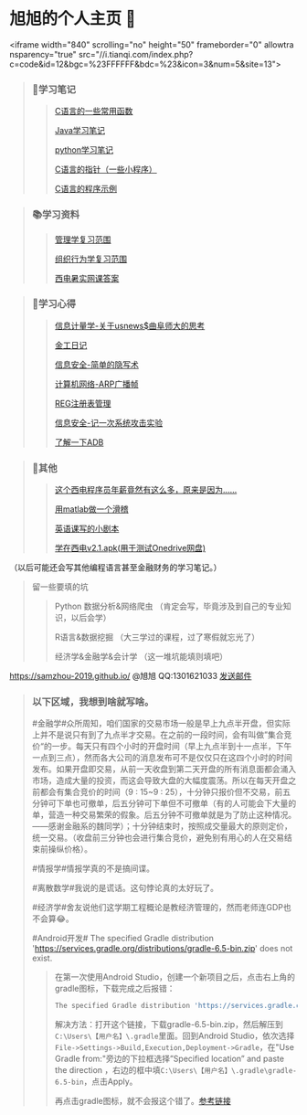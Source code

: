 # 旭旭的个人主页 🏡

<iframe width="840" scrolling="no" height="50" frameborder="0" allowtransparency="true" src="//i.tianqi.com/index.php?c=code&id=12&bgc=%23FFFFFF&bdc=%23&icon=3&num=5&site=13"></iframe>

> ### 📝学习笔记
>
> > [C语言的一些常用函数](website_C/C_functions.md)
> >
> > [Java学习笔记](website_java/java.md)
> >
> > [python学习笔记](website_python/python.md)
> >
> > [C语言的指针（一些小程序）](website_C/C_pointer.md)
> >
> > [C语言的程序示例](website_C/C_program.md)

> ### 📚学习资料
>
> > [管理学复习范围](webpage_management/management.htm)
> >
> > [组织行为学复习范围](webpage_management/Organizational_Behavior.htm)
> >
> > [西电暑实网课答案](webpage_shushi_2019/shushi_2019.html)

> ### 📌学习心得
>
> > [信息计量学-关于usnews\$曲阜师大的思考](website_informetrics/usnews.md)
> >
> > [金工日记](website_metalwork/metalwork.html)
> >
> > [信息安全-简单的隐写术](website_security/steganography.md)
> >
> > [计算机网络-ARP广播帧](website_security/ARP.md)
> >
> > [REG注册表管理](website_security/REG.md)
> >
> > [信息安全-记一次系统攻击实验](website_security/attackXP.md)
> >
> > [了解一下ADB](website_java/What'sADB.md)

> ### 📁其他
>
> > [这个西电程序员年薪竟然有这么多，原来是因为……](ruanwen/ruanwen.html)
> >
> > [用matlab做一个滑稽](website_matlab/huaji.md)
> >
> > [英语课写的小剧本](website_english/English_Script.md)
> >
> > [学在西电v2.1.apk(用于测试Onedrive网盘)](https://stuxidianeducn-my.sharepoint.com/:u:/g/personal/zxzhou_stu_xidian_edu_cn/Ebyi6rBX50tNik_DiuQdzz4BKDobr1GEL8mlpKcBYsbhFA?e=SNLKoc)

（以后可能还会写其他编程语言甚至金融财务的学习笔记。）

> 留一些要填的坑
>
> > Python 数据分析&网络爬虫
> > （肯定会写，毕竟涉及到自己的专业知识，以后会学）
> >
> > R语言&数据挖掘
> > （大三学过的课程，过了寒假就忘光了）
> >
> > 经济学&金融学&会计学
> > （这一堆坑能填则填吧）

https://samzhou-2019.github.io/ @旭旭 QQ:1301621033  [发送邮件](mailto:zhouzexu2010@sina.cn?cc=zxzhou@stu.xidian.edu.cn&subject=About%20samzhou-2019.github.io)

<script>
document.write(Date());
</script>
> ### 以下区域，我想到啥就写啥。
>
> \#金融学\#众所周知，咱们国家的交易市场一般是早上九点半开盘，但实际上并不是说只有到了九点半才交易。在之前的一段时间，会有叫做”集合竞价“的一步。每天只有四个小时的开盘时间（早上九点半到十一点半，下午一点到三点），然而各大公司的消息发布可不是仅仅只在这四个小时的时间发布。如果开盘即交易，从前一天收盘到第二天开盘的所有消息面都会涌入市场，造成大量的投资，而这会导致大盘的大幅度震荡。所以在每天开盘之前都会有集合竞价的时间（9 : 15\~9 : 25），十分钟只报价但不交易，前五分钟可下单也可撤单，后五分钟可下单但不可撤单（有的人可能会下大量的单，营造一种交易繁荣的假象。后五分钟不可撤单就是为了防止这种情况。——感谢金融系的魏同学）；十分钟结束时，按照成交量最大的原则定价，统一交易。（收盘前三分钟也会进行集合竞价，避免别有用心的人在交易结束前操纵价格）。
>
> \#情报学\#情报学真的不是搞间谍。
>
> \#离散数学\#我说的是谎话。这句悖论真的太好玩了。
>
> \#经济学\#舍友说他们这学期工程概论是教经济管理的，然而老师连GDP也不会算😂。
>
> \#Android开发\# The specified Gradle distribution 'https://services.gradle.org/distributions/gradle-6.5-bin.zip' does not exist.
>
> > 在第一次使用Android Studio，创建一个新项目之后，点击右上角的gradle图标，下载完成之后报错：
> >
> > ```bash
> > The specified Gradle distribution 'https://services.gradle.org/distributions/gradle-6.5-bin.zip' does not exist.
> > ```
> >
> > 解决方法：打开这个链接，下载gradle-6.5-bin.zip，然后解压到`C:\Users\【用户名】\.gradle`里面。回到Android Studio，依次选择`File->Settings->Build,Execution,Deployment->Gradle`，在"Use Gradle from:"旁边的下拉框选择”Specified location” and paste the direction ，右边的框中填`C:\Users\【用户名】\.gradle\gradle-6.5-bin`，点击Apply。
> >
> > 再点击gradle图标，就不会报这个错了。[参考链接](https://stackoverflow.com/questions/56161984/the-specified-gradle-distribution-https-services-gradle-org-distributions-gra)